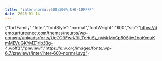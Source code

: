 ```yaml
---
title: "inter;normal;600;100%;U+0-10FFFF"
date: 2025-01-14
---
```


{"fontFamily":"Inter","fontStyle":"normal","fontWeight":"600","src":"https://demo.artureanec.com/themes/neuros/wp-content/uploads/fonts/UcCO3FwrK3iLTeHuS\_nVMrMxCp50SjIw2boKoduKmMEVuGKYMZ1rib2Bg-4.woff2","preview":"https://s.w.org/images/fonts/wp-6.7/previews/inter/inter-600-normal.svg"}
